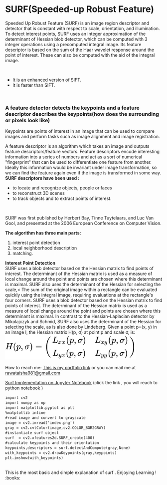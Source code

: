 # SURF(Speeded-up Robust Feature)

Speeded Up Robust Feature (SURF) is an image region descriptor and detector that is constant with respect to scale, orientation, and illumination. 
To detect interest points, SURF uses an integer approximation of the determinant of Hessian blob detector, which can be computed with 3 integer operations using a precomputed integral image. Its feature descriptor is based on the sum of the Haar wavelet response around the point of interest. These can also be computed with the aid of the integral image.

<br>
<ul style="list-style-type:square;" ><li>It is an enhanced version of SIFT.</li>
        <li>It is faster than SIFT.</li>
</ul> 
</br>

  
 ### A feature detector detects the keypoints and a feature descriptor describes the keypoints(how does the surrounding or pixels look like)
Keypoints are points of interest in an image that can be used to compare images and perform tasks such as image alignment and image registration. 

A feature descriptor is an algorithm which takes an image and outputs feature descriptors/feature vectors. Feature descriptors encode interesting information into a series of numbers and act as a sort of numerical "fingerprint" that can be used to differentiate one feature from another. Ideally this information would be invariant under image transformation, so we can find the feature again even if the image is transformed in some way.
 <b>SURF descriptors have been used :</b>
  
 <ul><li>to locate and recognize objects, people or faces</li>
 <li>to reconstruct 3D scenes</li>
  <li>to track objects and to extract points of interest.</li></ul>
 </br>
 
  SURF was first published by Herbert Bay, Tinne Tuytelaars, and Luc Van Gool, 
  and presented at the 2006 European Conference on Computer Vision.
  </br>

  <b> The algorithm has three main parts:</b> 
  <ol><li> interest point detection</li>
        <li>local neighborhood description </li>
        <li>matching.</li></ol>
        
   <b>Interest Point Detection</b><br>
   SURF uses a blob detector based on the Hessian matrix to find points of interest. The determinant of the Hessian matrix is used as a measure of local change around the point    and points are chosen where this determinant is maximal.
    SURF also uses the determinant of the Hessian for selecting the scale,<
    The sum of the original image within a rectangle can be evaluated quickly using the integral image, requiring evaluations at the rectangle's four corners.
     SURF uses a blob detector based on the Hessian matrix to find points of interest. The determinant of the Hessian matrix is used as a measure of local change around the            point and points are chosen where this determinant is maximal. In contrast to the Hessian-Laplacian detector by Mikolajczyk and Schmid, SURF also uses the determinant of       the Hessian for selecting the scale, as is also done by Lindeberg. Given a point p=(x, y) in an image I, the Hessian matrix H(p, σ) at point p and scale σ, is:<br>
  ![Image](79c73bc892769b2b27218327be8af9f72fc17945.svg)
    


 How to reach me: [This is my portfolio link](https://github.com/AishaRawat/AishaRawat/blob/master/README.md) or you can mail me at rawataisha981@gmail.com  <br>







[Surf Implementation on Jupyter Notebook](https://github.com/AishaRawat/Open-contributions/blob/master/AishaRawat_Open_cv/SURF.ipynb)
(click the link , you will reach to python notebook )

 ``` #import required libraries
import cv2
import numpy as np
import matplotlib.pyplot as plt
%matplotlib inline
#read image and convert to grayscale
image = cv2.imread('index.png')
gray = cv2.cvtColor(image,cv2.COLOR_BGR2GRAY)
#instantiate surf object
surf  = cv2.xfeatures2d.SURF_create(400)
#calculate keypoints and their orientation
keypoints,descriptors = surf.detectAndCompute(gray,None)
with_keypoints = cv2.drawKeypoints(gray,keypoints)
plt.imshow(with_keypoints)
```


  <br>
 This is the most basic and simple explanation of surf . Enjoying Learning ! :books:
 
